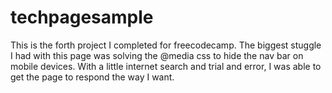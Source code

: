 # techpagesample
This is the forth project I completed for freecodecamp. The biggest stuggle I had with this page was solving the @media css to hide
the nav bar on mobile devices. With a little internet search and trial and error, I was able to get the page to respond the way I want.
